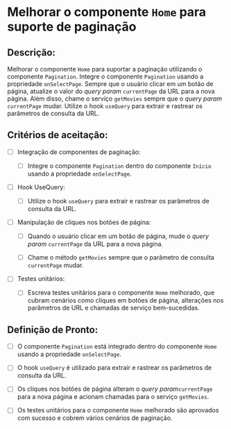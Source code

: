 # Melhorar o componente `Home` para suporte de paginação

## Descrição:

Melhorar o componente `Home` para suportar a paginação utilizando o componente `Pagination`. Integre o componente `Pagination` usando a propriedade `onSelectPage`. Sempre que o usuário clicar em um botão de página, atualize o valor do _query param_ `currentPage` da URL para a nova página. Além disso, chame o serviço `getMovies` sempre que o _query param_ `currentPage` mudar. Utilize o hook `useQuery` para extrair e rastrear os parâmetros de consulta da URL.

## Critérios de aceitação:

- [ ] Integração de componentes de paginação:

     - [ ] Integre o componente `Pagination` dentro do componente `Início` usando a propriedade `onSelectPage`.

- [ ] Hook UseQuery:

     - [ ] Utilize o hook `useQuery` para extrair e rastrear os parâmetros de consulta da URL.

- [ ] Manipulação de cliques nos botões de página:

     - [ ] Quando o usuário clicar em um botão de página, mude o _query param_ `currentPage` da URL para a nova página.

     - [ ] Chame o método `getMovies` sempre que o parâmetro de consulta `currentPage` mudar.     

- [ ] Testes unitários:

     - [ ] Escreva testes unitários para o componente `Home` melhorado, que cubram cenários como cliques em botões de página, alterações nos parâmetros de URL e chamadas de serviço bem-sucedidas.

## Definição de Pronto:

- [ ] O componente `Pagination` está integrado dentro do componente `Home` usando a propriedade `onSelectPage`.

- [ ] O hook `useQuery` é utilizado para extrair e rastrear os parâmetros de consulta da URL.

- [ ] Os cliques nos botões de página alteram o _query param_`currentPage` para a nova página e acionam chamadas para o serviço `getMovies`.

- [ ] Os testes unitários para o componente `Home` melhorado são aprovados com sucesso e cobrem vários cenários de paginação.

